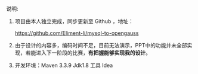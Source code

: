 
说明:

1. 项目由本人独立完成，同步更新至 Github ，地址：

   https://github.com/Eliment-li/mysql-to-opengauss

2. 由于设计的内容多，编码时间不足，目前无法演示，PPT中的功能并未全部实现，若能进入下一阶段的比赛，**有把握能够实现我的设计**。

3. 开发环境：Maven 3.3.9  Jdk1.8  工具 Idea

   

